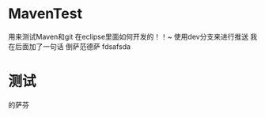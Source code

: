 MavenTest
=========

用来测试Maven和git 在eclipse里面如何开发的！！~
使用dev分支来进行推送
我在后面加了一句话
倒萨范德萨
fdsafsda

测试
==========
的萨芬